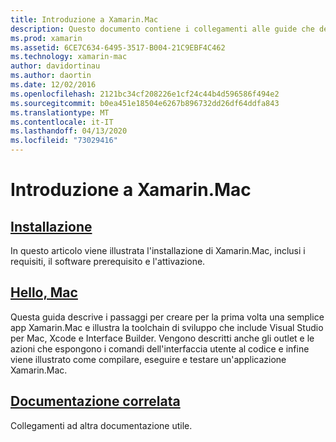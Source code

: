 ```yaml
---
title: Introduzione a Xamarin.Mac
description: Questo documento contiene i collegamenti alle guide che descrivono come installare Xamarin.Mac e forniscono una procedura dettagliata per la compilazione di un'app Xamarin.Mac di esempio.
ms.prod: xamarin
ms.assetid: 6CE7C634-6495-3517-B004-21C9EBF4C462
ms.technology: xamarin-mac
author: davidortinau
ms.author: daortin
ms.date: 12/02/2016
ms.openlocfilehash: 2121bc34cf208226e1cf24c44b4d596586f494e2
ms.sourcegitcommit: b0ea451e18504e6267b896732dd26df64ddfa843
ms.translationtype: MT
ms.contentlocale: it-IT
ms.lasthandoff: 04/13/2020
ms.locfileid: "73029416"
---
```

# <a name="getting-started-with-xamarinmac"></a>Introduzione a Xamarin.Mac

## <a name="installation"></a>[Installazione](~/mac/get-started/installation.md)

In questo articolo viene illustrata l'installazione di Xamarin.Mac, inclusi i requisiti, il software prerequisito e l'attivazione.

## <a name="hello-mac"></a>[Hello, Mac](~/mac/get-started/hello-mac.md)

Questa guida descrive i passaggi per creare per la prima volta una semplice app Xamarin.Mac e illustra la toolchain di sviluppo che include Visual Studio per Mac, Xcode e Interface Builder. Vengono descritti anche gli outlet e le azioni che espongono i comandi dell'interfaccia utente al codice e infine viene illustrato come compilare, eseguire e testare un'applicazione Xamarin.Mac.

## <a name="related-documentation"></a>[Documentazione correlata](~/mac/get-started/related.md)

Collegamenti ad altra documentazione utile.
